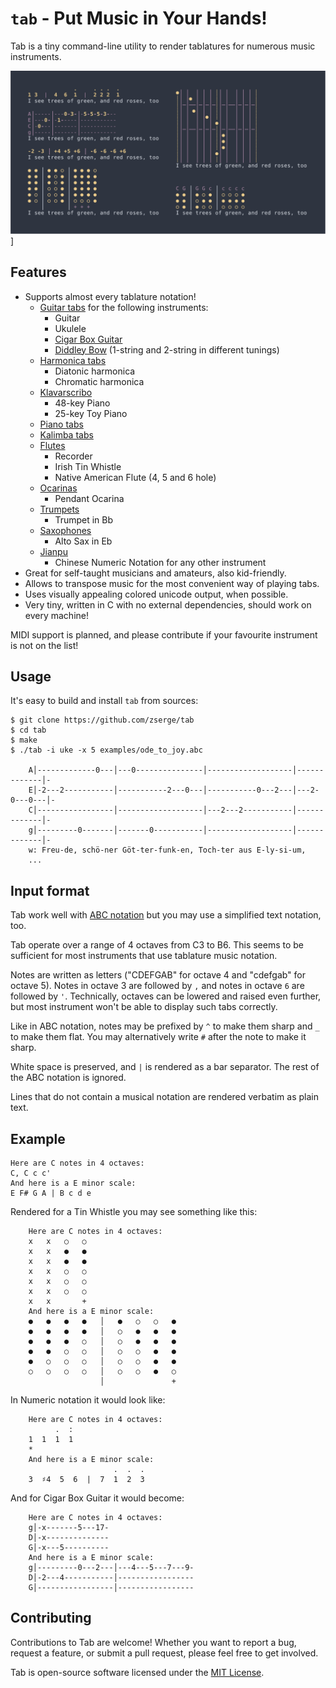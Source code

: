# `tab` - Put Music in Your Hands!

Tab is a tiny command-line utility to render tablatures for numerous music instruments.

![Screenshot](/screenshot.png)]

## Features

* Supports almost every tablature notation!
    * [Guitar tabs](https://en.wikipedia.org/wiki/Tablature#Guitar_tablature) for the following instruments:
        * Guitar
        * Ukulele
        * [Cigar Box Guitar](https://en.wikipedia.org/wiki/Cigar_box_guitar)
        * [Diddley Bow](https://en.wikipedia.org/wiki/Diddley_bow) (1-string and 2-string in different tunings)
    * [Harmonica tabs](https://en.wikibooks.org/wiki/Harmonica/Tablature)
        * Diatonic harmonica
        * Chromatic harmonica
    * [Klavarscribo](https://en.wikipedia.org/wiki/Klavarskribo)
        * 48-key Piano
        * 25-key Toy Piano
    * [Piano tabs](https://www.wikihow.com/Read-Piano-Tabs)
    * [Kalimba tabs](https://www.kalimbaclasses.com/kalimba-guides/how-to-read-number-tabs)
    * [Flutes](https://www.whistletabs.com/)
        * Recorder
        * Irish Tin Whistle
        * Native American Flute (4, 5 and 6 hole)
    * [Ocarinas](https://www.tabs-ocarina.com/)
        * Pendant Ocarina
    * [Trumpets](https://www.amromusic.com/trumpet-fingering-chart)
        * Trumpet in Bb
    * [Saxophones](https://www.amromusic.com/saxophone-fingering-chart)
        * Alto Sax in Eb
    * [Jianpu](https://en.wikipedia.org/wiki/Numbered_musical_notation)
        * Chinese Numeric Notation for any other instrument
* Great for self-taught musicians and amateurs, also kid-friendly.
* Allows to transpose music for the most convenient way of playing tabs.
* Uses visually appealing colored unicode output, when possible.
* Very tiny, written in C with no external dependencies, should work on every machine!

MIDI support is planned, and please contribute if your favourite instrument is not on the list!

## Usage

It's easy to build and install `tab` from sources:

```
$ git clone https://github.com/zserge/tab
$ cd tab
$ make
$ ./tab -i uke -x 5 examples/ode_to_joy.abc

    A│-------------0---│---0---------------│-------------------│-------------│-
    E│-2---2-----------│-----------2---0---│-----------0---2---│---2-0---0---│-
    C│-----------------│-------------------│---2---2-----------│-------------│-
    g│---------0-------│-------0-----------│-------------------│-------------│-
    w: Freu-de, schö-ner Göt-ter-funk-en, Toch-ter aus E-ly-si-um,
    ...
```

## Input format

Tab work well with [ABC notation](https://abcnotation.com/) but you may use a simplified text notation, too.

Tab operate over a range of 4 octaves from C3 to B6. This seems to be sufficient for most instruments that use tablature music notation.

Notes are written as letters ("CDEFGAB" for octave 4 and "cdefgab" for octave 5). Notes in octave 3 are followed by `,` and notes in octave `6` are followed by `'`. Technically, octaves can be lowered and raised even further, but most instrument won't be able to display such tabs correctly.

Like in ABC notation, notes may be prefixed by `^` to make them sharp and `_` to make them flat. You may alternatively write `#` after the note to make it sharp.

White space is preserved, and `|` is rendered as a bar separator. The rest of the ABC notation is ignored.

Lines that do not contain a musical notation are rendered verbatim as plain text.

## Example

```
Here are C notes in 4 octaves:
C, C c c'
And here is a E minor scale:
E F# G A | B c d e
```

Rendered for a Tin Whistle you may see something like this:

```
    Here are C notes in 4 octaves:
    x   x   ○   ○
    x   x   ●   ●
    x   x   ●   ●
    x   x   ○   ○
    x   x   ○   ○
    x   x   ○   ○
    x   x       +
    And here is a E minor scale:
    ●   ●   ●   ●   │   ●   ○   ○   ●
    ●   ●   ●   ●   │   ○   ●   ●   ●
    ●   ●   ●   ○   │   ○   ●   ●   ●
    ●   ●   ○   ○   │   ○   ○   ●   ●
    ●   ○   ○   ○   │   ○   ○   ●   ●
    ○   ○   ○   ○   │   ○   ○   ●   ○
                    │               +
```

In Numeric notation it would look like:

```
    Here are C notes in 4 octaves:
          .  :
    1  1  1  1
    *
    And here is a E minor scale:
                       .  .  .
    3  ♯4  5  6  |  7  1  2  3
```

And for Cigar Box Guitar it would become:

```
    Here are C notes in 4 octaves:
    g│-x-------5---17-
    D│-x--------------
    G│-x---5----------
    And here is a E minor scale:
    g│---------0---2---│---4---5---7---9-
    D│-2---4-----------│-----------------
    G│-----------------│-----------------
```

## Contributing

Contributions to Tab are welcome! Whether you want to report a bug, request a feature, or submit a pull request, please feel free to get involved.

Tab is open-source software licensed under the [MIT License](/LICENSE).
